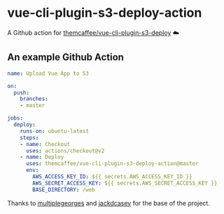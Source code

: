 # vue-cli-plugin-s3-deploy-action
A Github action for [themcaffee/vue-cli-plugin-s3-deploy](https://github.com/themcaffee/vue-cli-plugin-s3-deploy) ☁️

## An example Github Action
```yaml
name: Upload Vue App to S3

on:
  push:
    branches:
    - master

jobs:
  deploy:
    runs-on: ubuntu-latest
    steps:
    - name: Checkout
      uses: actions/checkout@v2
    - name: Deploy
      uses: themcaffee/vue-cli-plugin-s3-deploy-action@master
      env:
        AWS_ACCESS_KEY_ID: ${{ secrets.AWS_ACCESS_KEY_ID }}
        AWS_SECRET_ACCESS_KEY: ${{ secrets.AWS_SECRET_ACCESS_KEY }}
        BASE_DIRECTORY: /web
```


Thanks to [multiplegeorges](https://github.com/multiplegeorges/vue-cli-plugin-s3-deploy) and [jackdcasey](https://github.com/jackdcasey/vue-cli-plugin-s3-deploy-action) for the base of the project.